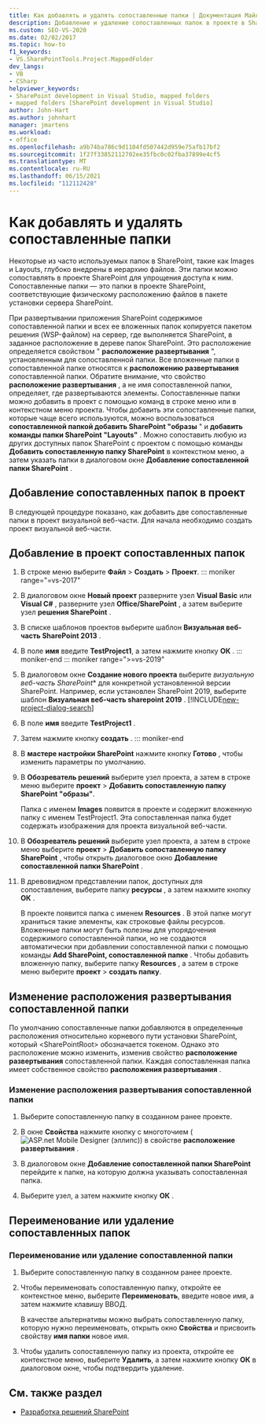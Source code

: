 ```yaml
---
title: Как добавлять и удалять сопоставленные папки | Документация Майкрософт
description: Добавление и удаление сопоставленных папок в проекте в SharePoint.  Изменение расположения развертывания сопоставленной папки. Переименование или удаление сопоставленных папок.
ms.custom: SEO-VS-2020
ms.date: 02/02/2017
ms.topic: how-to
f1_keywords:
- VS.SharePointTools.Project.MappedFolder
dev_langs:
- VB
- CSharp
helpviewer_keywords:
- SharePoint development in Visual Studio, mapped folders
- mapped folders [SharePoint development in Visual Studio]
author: John-Hart
ms.author: johnhart
manager: jmartens
ms.workload:
- office
ms.openlocfilehash: a9b74ba786c9d1104fd507442d959e75afb17bf2
ms.sourcegitcommit: 1f27f33852112702ee35fbc0c02fba37899e4cf5
ms.translationtype: MT
ms.contentlocale: ru-RU
ms.lasthandoff: 06/15/2021
ms.locfileid: "112112428"
---
```

# <a name="how-to-add-and-remove-mapped-folders"></a>Как добавлять и удалять сопоставленные папки

  Некоторые из часто используемых папок в SharePoint, такие как Images и Layouts, глубоко внедрены в иерархию файлов. Эти папки можно сопоставлять в проекте SharePoint для упрощения доступа к ним. Сопоставленные папки — это папки в проекте SharePoint, соответствующие физическому расположению файлов в пакете установки сервера SharePoint.

 При развертывании приложения SharePoint содержимое сопоставленной папки и всех ее вложенных папок копируется пакетом решения (WSP-файлом) на сервер, где выполняется SharePoint, в заданное расположение в дереве папок SharePoint. Это расположение определяется свойством " **расположение развертывания** ", установленным для сопоставленной папки. Все вложенные папки в сопоставленной папке относятся к **расположению развертывания** сопоставленной папки. Обратите внимание, что свойство **расположение развертывания** , а не имя сопоставленной папки, определяет, где развертываются элементы.
Сопоставленные папки можно добавить в проект с помощью команд в строке меню или в контекстном меню проекта. Чтобы добавить эти сопоставленные папки, которые чаще всего используются, можно воспользоваться **сопоставленной папкой добавить SharePoint "образы** " и **добавить команды папки SharePoint "Layouts"** . Можно сопоставить любую из других доступных папок SharePoint с проектом с помощью команды **Добавить сопоставленную папку SharePoint** в контекстном меню, а затем указать папки в диалоговом окне **Добавление сопоставленной папки SharePoint** .

## <a name="add-mapped-folders-to-a-project"></a>Добавление сопоставленных папок в проект

 В следующей процедуре показано, как добавить две сопоставленные папки в проект визуальной веб-части. Для начала необходимо создать проект визуальной веб-части.

## <a name="to-add-mapped-folders-to-a-project"></a>Добавление в проект сопоставленных папок

1. В строке меню выберите **Файл** > **Создать** > **Проект**.
::: moniker range="=vs-2017"
2. В диалоговом окне **Новый проект** разверните узел **Visual Basic** или **Visual C#** , разверните узел **Office/SharePoint** , а затем выберите узел **решения SharePoint** .

3. В списке шаблонов проектов выберите шаблон **Визуальная веб-часть SharePoint 2013** .

4. В поле **имя** введите **TestProject1**, а затем нажмите кнопку **ОК** .
::: moniker-end
::: moniker range=">=vs-2019"
2. В диалоговом окне **Создание нового проекта** выберите *визуальную веб-часть SharePoint** для конкретной установленной версии SharePoint. Например, если установлен SharePoint 2019, выберите шаблон **Визуальная веб-часть sharepoint 2019** .
    [!INCLUDE[new-project-dialog-search](../sharepoint/includes/new-project-dialog-search-md.md)]

3. В поле **имя** введите **TestProject1** .
4. Затем нажмите кнопку **создать** .
::: moniker-end

5. В **мастере настройки SharePoint** нажмите кнопку **Готово** , чтобы изменить параметры по умолчанию.

6. В **Обозреватель решений** выберите узел проекта, а затем в строке меню выберите **проект**  >  **Добавить сопоставленную папку SharePoint "образы"**.

     Папка с именем **Images** появится в проекте и содержит вложенную папку с именем TestProject1. Эта сопоставленная папка будет содержать изображения для проекта визуальной веб-части.

7. В **Обозреватель решений** выберите узел проекта, а затем в строке меню выберите **проект**  >  **Добавить сопоставленную папку SharePoint** , чтобы открыть диалоговое окно **Добавление сопоставленной папки SharePoint** .

8. В древовидном представлении папок, доступных для сопоставления, выберите папку **ресурсы** , а затем нажмите кнопку **ОК** .

     В проекте появится папка с именем **Resources** . В этой папке могут храниться такие элементы, как строковые файлы ресурсов. Вложенные папки могут быть полезны для упорядочения содержимого сопоставленной папки, но не создаются автоматически при добавлении сопоставленной папки с помощью команды **Add SharePoint, сопоставленной папке** . Чтобы добавить вложенную папку, выберите папку **Resources** , а затем в строке меню выберите **проект**  >  **создать папку**.

## <a name="change-the-deployment-location-of-a-mapped-folder"></a>Изменение расположения развертывания сопоставленной папки

 По умолчанию сопоставленные папки добавляются в определенные расположения относительно корневого пути установки SharePoint, который \<SharePointRoot> обозначается токеном. Однако это расположение можно изменить, изменив свойство **расположение развертывания** сопоставленной папки. Каждая сопоставленная папка имеет собственное свойство **расположения развертывания** .

### <a name="to-change-the-deployment-location-of-a-mapped-folder"></a>Изменение расположения развертывания сопоставленной папки

1. Выберите сопоставленную папку в созданном ранее проекте.

2. В окне **Свойства** нажмите кнопку с многоточием (![ASP.net Mobile Designer (эллипс](../sharepoint/media/mwellipsis.gif "Эллипс конструктора ASP.NET для мобильных устройств"))) в свойстве **расположение развертывания** .

3. В диалоговом окне **Добавление сопоставленной папки SharePoint** перейдите к папке, на которую должна указывать сопоставленная папка.

4. Выберите узел, а затем нажмите кнопку **ОК** .

## <a name="rename-or-remove-mapped-folders"></a>Переименование или удаление сопоставленных папок

### <a name="to-rename-or-remove-a-mapped-folder"></a>Переименование или удаление сопоставленной папки

1. Выберите сопоставленную папку в созданном ранее проекте.

2. Чтобы переименовать сопоставленную папку, откройте ее контекстное меню, выберите **Переименовать**, введите новое имя, а затем нажмите клавишу ВВОД.

     В качестве альтернативы можно выбрать сопоставленную папку, которую нужно переименовать, открыть окно **Свойства** и присвоить свойству **имя папки** новое имя.

3. Чтобы удалить сопоставленную папку из проекта, откройте ее контекстное меню, выберите **Удалить**, а затем нажмите кнопку **ОК** в диалоговом окне, чтобы подтвердить удаление.

## <a name="see-also"></a>См. также раздел

- [Разработка решений SharePoint](../sharepoint/developing-sharepoint-solutions.md)
